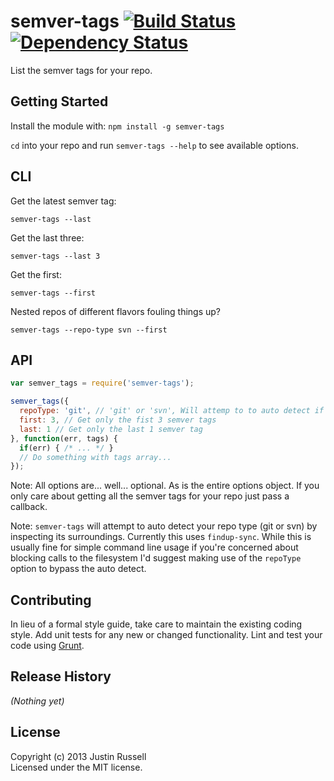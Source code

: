 # semver-tags [![Build Status](https://secure.travis-ci.org/jtrussell/semver-tags.png?branch=master)](http://travis-ci.org/jtrussell/semver-tags) [![Dependency Status](https://david-dm.org/jtrussell/semver-tags.png)](https://david-dm.org/jtrussell/semver-tags)

List the semver tags for your repo.

## Getting Started
Install the module with: `npm install -g semver-tags`

`cd` into your repo and run `semver-tags --help` to see available options.

## CLI
Get the latest semver tag:

`semver-tags --last`

Get the last three:

`semver-tags --last 3`

Get the first:

`semver-tags --first`

Nested repos of different flavors fouling things up?

`semver-tags --repo-type svn --first`

## API
```javascript
var semver_tags = require('semver-tags');

semver_tags({
  repoType: 'git', // 'git' or 'svn', Will attemp to to auto detect if omitted
  first: 3, // Get only the fist 3 semver tags
  last: 1 // Get only the last 1 semver tag
}, function(err, tags) {
  if(err) { /* ... */ }
  // Do something with tags array...
});
```

Note: All options are... well... optional. As is the entire options object. If
you only care about getting all the semver tags for your repo just pass a
callback.

Note: `semver-tags` will attempt to auto detect your repo type (git or svn) by
inspecting its surroundings. Currently this uses `findup-sync`. While this is
usually fine for simple command line usage if you're concerned about blocking
calls to the filesystem I'd suggest making use of the `repoType` option to bypass
the auto detect.

## Contributing
In lieu of a formal style guide, take care to maintain the existing coding style. Add unit tests for any new or changed functionality. Lint and test your code using [Grunt](http://gruntjs.com/).

## Release History
_(Nothing yet)_

## License
Copyright (c) 2013 Justin Russell  
Licensed under the MIT license.
